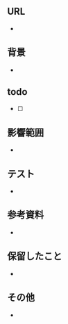 ## URL

*

## 背景

* 

## todo

-[ ]

## 影響範囲

* 

## テスト

* 

## 参考資料

* 

## 保留したこと

* 

## その他

* 
